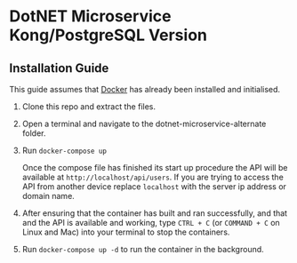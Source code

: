 # DotNET Microservice Kong/PostgreSQL Version

## Installation Guide

This guide assumes that [Docker](https://docs.docker.com/get-docker/) has already been installed and initialised.

1. Clone this repo and extract the files.
2. Open a terminal and navigate to the dotnet-microservice-alternate folder.
3. Run `docker-compose up`
    
    Once the compose file has finished its start up procedure the API will be available at `http://localhost/api/users`. If you are trying to access the API from another device replace `localhost` with the server ip address or domain name. 
    
4. After ensuring that the container has built and ran successfully, and that and the API is available and working, type `CTRL + C` (or `COMMAND + C` on Linux and Mac) into your terminal to stop the containers.
5. Run `docker-compose up -d` to run the container in the background.
